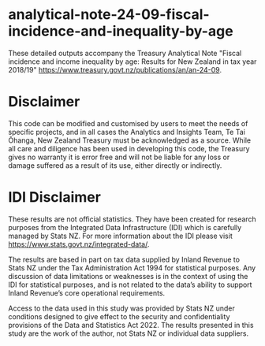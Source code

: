 # analytical-note-24-09-fiscal-incidence-and-inequality-by-age

These detailed outputs accompany the Treasury Analytical Note "Fiscal incidence and income inequality by age: Results for New Zealand in tax year 2018/19" https://www.treasury.govt.nz/publications/an/an-24-09.

# Disclaimer

This code can be modified and customised by users to meet the needs of specific projects, and in all cases the Analytics and Insights Team, Te Tai Ōhanga, New Zealand Treasury must be acknowledged as a source. While all care and diligence has been used in developing this code, the Treasury gives no warranty it is error free and will not be liable for any loss or damage suffered as a result of its use, either directly or indirectly.

# IDI Disclaimer
These results are not official statistics. They have been created for research purposes from the Integrated Data Infrastructure (IDI) which is carefully managed by Stats NZ. For more information about the IDI please visit https://www.stats.govt.nz/integrated-data/.

The results are based in part on tax data supplied by Inland Revenue to Stats NZ under the Tax Administration Act 1994 for statistical purposes. Any discussion of data limitations or weaknesses is in the context of using the IDI for statistical purposes, and is not related to the data’s ability to support Inland Revenue’s core operational requirements.

Access to the data used in this study was provided by Stats NZ under conditions designed to give effect to the security and confidentiality provisions of the Data and Statistics Act 2022. The results presented in this study are the work of the author, not Stats NZ or individual data suppliers.
